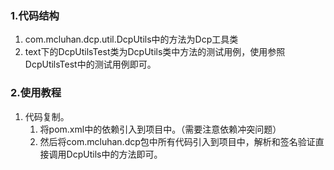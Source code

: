 ### 1.代码结构

1. com.mcluhan.dcp.util.DcpUtils中的方法为Dcp工具类
2. text下的DcpUtilsTest类为DcpUtils类中方法的测试用例，使用参照DcpUtilsTest中的测试用例即可。

### 2.使用教程

1. 代码复制。
   1. 将pom.xml中的依赖引入到项目中。（需要注意依赖冲突问题）
   2. 然后将com.mcluhan.dcp包中所有代码引入到项目中，解析和签名验证直接调用DcpUtils中的方法即可。
